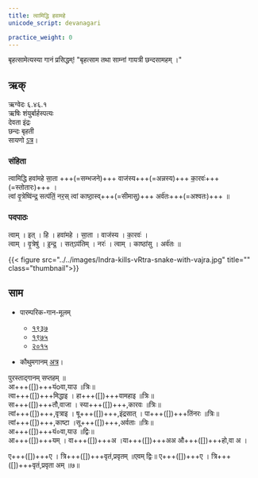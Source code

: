 ```yaml
---
title: त्वामिद्धि हवामहे  
unicode_script: devanagari  

practice_weight: 0
--- 
```


बृहत्सामेत्यस्या गानं प्रसिद्धम्! "बृहत्साम तथा साम्नां गायत्री छन्दसामहम् ।"

## ऋक्

ऋग्वेदः  ६.४६.१  
ऋषिः  शंयुर्बार्हस्पत्यः  
देवता  इंद्रः  
छन्दः  बृहती  
सायणो [ऽत्र](http://192.155.224.66/stage/rigveda-samhita/describe/rikMandala/006.046.001)।

### संहिता

त्वामिद्धि हवा॑महे सा॒ता +++(=सम्भजने)+++ वाज॑स्य+++(=अन्नस्य)+++ का॒रवः॑+++(=स्तोतारः)+++ ।  
त्वां वृ॒त्रेष्वि॑न्द्र॒ सत्प॑तिं॒ नर॒स् त्वां काष्ठा॒स्व्+++(=सीमासु)+++ अर्व॑तः+++(=अश्वतः)+++ ॥

### पदपाठः

त्वाम् । इत् । हि । हवा॑महे । सा॒ता । वाज॑स्य । का॒रवः॑ ।  
त्वाम् । वृ॒त्रेषु॑ । इ॒न्द्र॒ । सत्ऽप॑तिम् । नरः॑ । त्वाम् । काष्ठा॑सु । अर्व॑तः ॥

{{< figure src="../../images/Indra-kills-vRtra-snake-with-vajra.jpg" title="" class="thumbnail">}}


## साम

- पारम्परिक-गान-मूलम् 
  - [१९३७](https://archive.org/stream/sAmaveda-jaiminIya-paravastu-paramparA-docs/sAmaveda-paravastu-1937#page/n55/mode/1up)
  - [१९७५](https://archive.org/stream/sAmaveda-jaiminIya-paravastu-paramparA-docs/sAmaveda-paravastu-1975#page/n51/mode/2up)
  - [२०१५](https://archive.org/stream/sAmaveda-jaiminIya-paravastu-paramparA-docs/proxaNa-sAmAni#page/n3/mode/2up)
  
- कौथुमगानम् [अत्र](https://archive.org/details/SamaVedaSanhitaWithSayanabhashyaVolume2SatyavrataSamasrami1876bis_201804/page/n419)।

<div class="audioEmbed"  caption="रामानुजार्यः 1974 " src="https://archive
.org/download/jaiminIya-sAma-gAna-paravastu-tradition-rAmAnuja/tvAm-iddhi.mp3"></div>
<div class="audioEmbed"  caption="गोपालार्यः 2015  " src="https://archive
.org/download/jaiminIya-sAma-gAna-paravastu-tradition-gopAla-2015/tvAm-iddhi.mp3"></div>



पुरस्ताद्गानम् सप्तहम् ॥  
आ+++([])+++यंoवा,याउ ॥त्रिः॥  
त्वा+++([])+++मिद्धाइ । हा+++([])+++वामहाइ ॥त्रिः॥  
सा+++([])+++तौ,वाजा । स्या+++([])+++,कारवः ॥त्रिः॥  
त्वां+++([])+++,वृत्राइ । षू+++([])+++,इंद्रसात् । पा+++([])+++तिंनरः ॥त्रिः॥  
त्वां+++([])+++,काष्टा ।सू+++([])+++,अर्वताः ॥त्रिः॥  
आ+++([])+++यं०वा,याउ ॥द्विः॥  
आ+++([])+++यम् । वा+++([])+++अ ।या+++([])+++अअ औ+++([])+++हो,वा अ ।

ए+++([])+++ए । त्रि+++([])+++वृतं,प्रवृतम् ॥एवम् द्विः॥
ए+++([])+++ए । त्रि+++([])+++वृतं,प्रवृता अम् ॥७॥